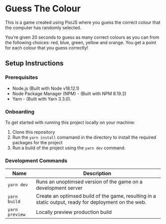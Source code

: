 # Guess The Colour

This is a game created using PixiJS where you guess the correct colour that the computer has randomly selected.

You're given 20 seconds to guess as many correct colours as you can from the following choices: red, blue, green, yellow and orange. You get a point for each colour that you guess correctly!

## Setup Instructions

### Prerequisites

- Node.js (Built with Node v18.12.1)
- Node Package Manager (NPM) - (Built with NPM 8.19.2)
- Yarn - (Built with Yarn 3.3.0).

### Onboarding

To get started with running this project locally on your machine:

1. Clone this repository
2. Run the `yarn install` comamand in the directory to install the required packages for the project
3. Run a build of the project using the `yarn dev` command.

### Development Commands

| Name           | Description                                                                                          |
| -------------- | ---------------------------------------------------------------------------------------------------- |
| `yarn dev`     | Runs an unoptimsed version of the game on a development server                                       |
| `yarn build`   | Create an optimsed build of the game, resulting in a static output, ready for deployment on the web. |
| `yarn preview` | Locally preview production build                                                                     |
